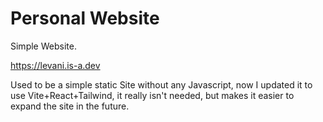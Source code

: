 # Personal Website

Simple Website.

https://levani.is-a.dev

Used to be a simple static Site without any Javascript, now I updated it to use Vite+React+Tailwind, it really isn't
needed, but makes it
easier to expand the site in the future.

